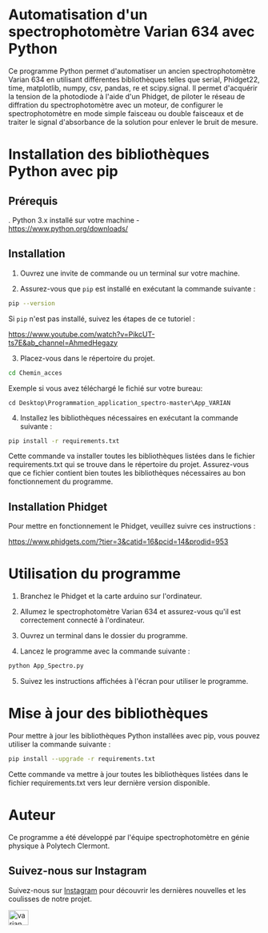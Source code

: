 # Automatisation d'un spectrophotomètre Varian 634 avec Python


Ce programme Python permet d'automatiser un ancien spectrophotomètre Varian 634 en utilisant différentes bibliothèques telles que serial, Phidget22, time, matplotlib, numpy, csv, pandas, re et scipy.signal. Il permet d'acquérir la tension de la photodiode à l'aide d'un Phidget, de piloter le réseau de diffration du spectrophotomètre avec un moteur, de configurer le spectrophotomètre en mode simple faisceau ou double faisceaux et de traiter le signal d'absorbance de la solution pour enlever le bruit de mesure.

# Installation des bibliothèques Python avec pip

## Prérequis
. Python 3.x installé sur votre machine - https://www.python.org/downloads/


## Installation
1. Ouvrez une invite de commande ou un terminal sur votre machine.


2. Assurez-vous que `pip` est installé en exécutant la commande suivante :

```bash
pip --version
```

Si `pip` n'est pas installé, suivez les étapes de ce tutoriel : 

https://www.youtube.com/watch?v=PikcUT-ts7E&ab_channel=AhmedHegazy 

3. Placez-vous dans le répertoire du projet.

``` bash
cd Chemin_acces
```
Exemple si vous avez téléchargé le fichié sur votre bureau: 

`cd Desktop\Programmation_application_spectro-master\App_VARIAN`

4. Installez les bibliothèques nécessaires en exécutant la commande suivante :

``` bash
pip install -r requirements.txt
```
Cette commande va installer toutes les bibliothèques listées dans le fichier requirements.txt qui se trouve dans le répertoire du projet. Assurez-vous que ce fichier contient bien toutes les bibliothèques nécessaires au bon fonctionnement du programme.

## Installation Phidget

Pour mettre en fonctionnement le Phidget, veuillez suivre ces instructions :

https://www.phidgets.com/?tier=3&catid=16&pcid=14&prodid=953 

# Utilisation du programme

1. Branchez le Phidget et la carte arduino sur l'ordinateur.

2. Allumez le spectrophotomètre Varian 634 et assurez-vous qu'il est correctement connecté à l'ordinateur.

3. Ouvrez un terminal dans le dossier du programme.

4. Lancez le programme avec la commande suivante :

``` bash
python App_Spectro.py
```

5. Suivez les instructions affichées à l'écran pour utiliser le programme.



# Mise à jour des bibliothèques

Pour mettre à jour les bibliothèques Python installées avec pip, vous pouvez utiliser la commande suivante :

``` bash
pip install --upgrade -r requirements.txt
```

Cette commande va mettre à jour toutes les bibliothèques listées dans le fichier requirements.txt vers leur dernière version disponible.

# Auteur

Ce programme a été développé par l'équipe spectrophotomètre en génie physique à Polytech Clermont.

## Suivez-nous sur Instagram

Suivez-nous sur [Instagram](https://www.instagram.com/varian_634_renovation/) pour découvrir les dernières nouvelles et les coulisses de notre projet.  

<a href="https://instagram.com/varian_634_renovation" target="blank"><img align="center" src="https://raw.githubusercontent.com/rahuldkjain/github-profile-readme-generator/master/src/images/icons/Social/instagram.svg" alt="varian_634_renovation" height="30" width="40" /></a>
</p> 

